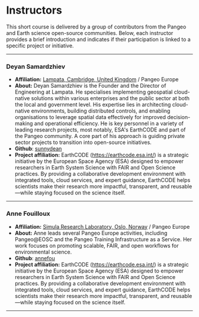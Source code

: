 # Instructors

This short course is delivered by a group of contributors from the Pangeo and Earth science open-source communities. Below, each instructor provides a brief introduction and indicates if their participation is linked to a specific project or initiative.

---

### **Deyan Samardzhiev**
- **Affiliation:** [Lampata, Cambridge, United Kingdom](https://lampata.eu/) / Pangeo Europe
- **About:** Deyan Samardzhiev is the Founder and the Director of Engineering at Lampata. He specialises implementing geospatial cloud-native solutions within various enterprises and the public sector at both the local and government level. His expertise lies in architecting cloud-native environments, building distributed controls, and enabling organisations to leverage spatial data effectively for improved decision-making and operational efficiency. He is key personnel in a variety of leading research projects, most notably, ESA's EarthCODE and part of the Pangeo community. A core part of his approach is guiding private sector projects to transition into open-source initiatives.
- **Github**: [sunnydean](https://github.com/sunnydean)
- **Project affiliation:** EarthCODE (https://earthcode.esa.int/) is a strategic initiative by the European Space Agency (ESA) designed to empower researchers in Earth System Science with FAIR and Open Science practices. By providing a collaborative development environment with integrated tools, cloud services, and expert guidance, EarthCODE helps scientists make their research more impactful, transparent, and reusable—while staying focused on the science itself.

---

### **Anne Fouilloux**
- **Affiliation:** [Simula Research Laboratory, Oslo, Norway](https://www.simula.no) / Pangeo Europe
- **About:** Anne leads several Pangeo Europe activities, including Pangeo@EOSC and the Pangeo Training Infrastructure as a Service. Her work focuses on promoting scalable, FAIR, and open workflows for environmental science.
- **Github**: [annefou](https://github.com/annefou)
- **Project affiliation:**  EarthCODE (https://earthcode.esa.int/) is a strategic initiative by the European Space Agency (ESA) designed to empower researchers in Earth System Science with FAIR and Open Science practices. By providing a collaborative development environment with integrated tools, cloud services, and expert guidance, EarthCODE helps scientists make their research more impactful, transparent, and reusable—while staying focused on the science itself.

---

